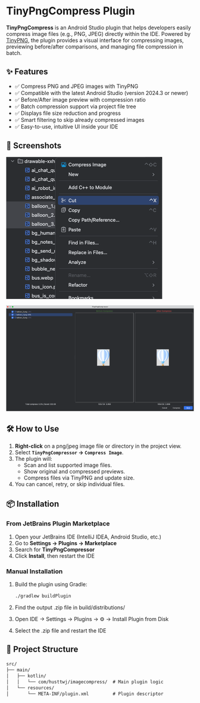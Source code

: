 # TinyPngCompress Plugin

**TinyPngCompress** is an Android Studio plugin that helps developers easily compress image files (e.g., PNG, JPEG) directly within the IDE. Powered by [TinyPNG](https://tinypng.com/), the plugin provides a visual interface for compressing images, previewing before/after comparisons, and managing file compression in batch.

## ✨ Features

- ✅ Compress PNG and JPEG images with TinyPNG
- ✅ Compatible with the latest Android Studio (version 2024.3 or newer)
- ✅ Before/After image preview with compression ratio
- ✅ Batch compression support via project file tree
- ✅ Displays file size reduction and progress
- ✅ Smart filtering to skip already compressed images
- ✅ Easy-to-use, intuitive UI inside your IDE

## 📸 Screenshots
![guide 1](images/guide_1.png)

![guide 2](images/guide_2.png)


## 🛠 How to Use

1. **Right-click** on a png/jpeg image file or directory in the project view.
2. Select **`TinyPngCompressor` → `Compress Image`**.
3. The plugin will:
    - Scan and list supported image files.
    - Show original and compressed previews.
    - Compress files via TinyPNG and update size.
4. You can cancel, retry, or skip individual files.


## 📦 Installation

### From JetBrains Plugin Marketplace

1. Open your JetBrains IDE (IntelliJ IDEA, Android Studio, etc.)
2. Go to **Settings → Plugins → Marketplace**
3. Search for **TinyPngCompressor**
4. Click **Install**, then restart the IDE

### Manual Installation

1. Build the plugin using Gradle:
   ```bash
   ./gradlew buildPlugin

2. Find the output .zip file in build/distributions/


3. Open IDE → Settings → Plugins → ⚙️ → Install Plugin from Disk


4. Select the .zip file and restart the IDE



## 🧱 Project Structure
```declarative
src/
├── main/
│   ├── kotlin/
│   │   └── com/husttwj/imagecompress/  # Main plugin logic
│   └── resources/
│       └── META-INF/plugin.xml         # Plugin descriptor

```

